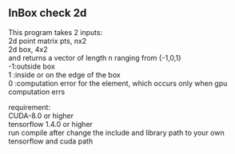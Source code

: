 ## InBox check 2d
This program takes 2 inputs: <br/>
<emsp><emsp>2d point matrix pts, nx2 <br/>
<emsp><emsp>2d box, 4x2 <br/>
and returns a vector of length n ranging from {-1,0,1} <br/>
<emsp><emsp>-1:outside box <br/>
<emsp><emsp>1 :inside or on the edge of the box<br/>
<emsp><emsp>0 :computation error for the element, which occurs only  when gpu computation errs<br/>

requirement:<br/>
<emsp><emsp>CUDA-8.0 or higher<br/>
<emsp><emsp>tensorflow 1.4.0 or higher<br/>
<emsp><emsp>run compile after change the include and library path to your own tensorflow and cuda path<br/>
